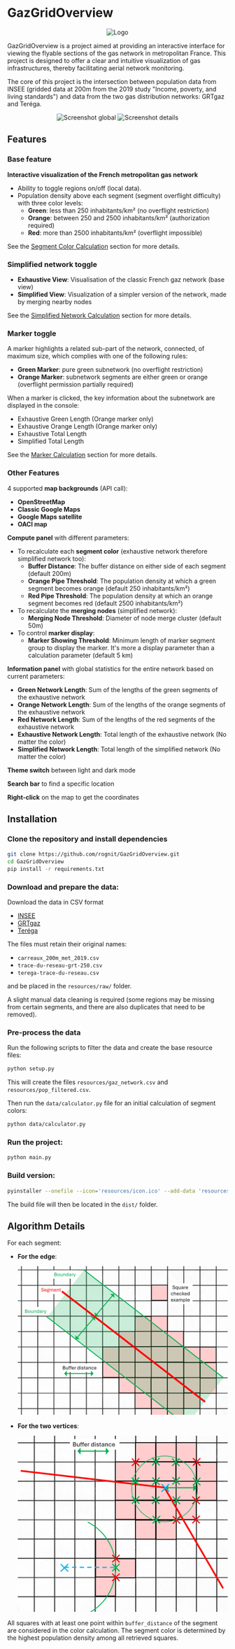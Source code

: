 # GazGridOverview
<p style="text-align: center;">
    <img src="resources/icon.ico" alt="Logo" />
</p>

GazGridOverview is a project aimed at providing an interactive interface for viewing the flyable sections of the gas network in metropolitan France. This project is designed to offer a clear and intuitive visualization of gas infrastructures, thereby facilitating aerial network monitoring.

The core of this project is the intersection between population data from INSEE (gridded data at 200m from the 2019 study "Income, poverty, and living standards") and data from the two gas distribution networks: GRTgaz and Teréga.

<div style="text-align: center;">
    <img src="doc/images/Screenshot global.png" alt="Screenshot global" />
    <img src="doc/images/Screenshot details.png" alt="Screenshot details" />
</div>


## Features

### Base feature

**Interactive visualization of the French metropolitan gas network**
- Ability to toggle regions on/off (local data).
- Population density above each segment (segment overflight difficulty) with three color levels:
  - **Green**: less than 250 inhabitants/km² (no overflight restriction)
  - **Orange**: between 250 and 2500 inhabitants/km² (authorization required)
  - **Red**: more than 2500 inhabitants/km² (overflight impossible)

See the [Segment Color Calculation](doc/segment_color_calculation.md#algorithm-details) section for more details.

### Simplified network toggle

- **Exhaustive View**: Visualisation of the classic French gaz network (base view)
- **Simplified View**: Visualization of a simpler version of the network, made by merging nearby nodes

See the [Simplified Network Calculation](doc/segment_color_calculation.md#algorithm-details) section for more details.

### Marker toggle

A marker highlights a related sub-part of the network, connected, of maximum size, which complies with one of the following rules:
- **Green Marker**: pure green subnetwork (no overflight restriction)
- **Orange Marker**: subnetwork segments are either green or orange (overflight permission partially required)

When a marker is clicked, the key information about the subnetwork are displayed in the console:
- Exhaustive Green Length (Orange marker only)
- Exhaustive Orange Length (Orange marker only)
- Exhaustive Total Length
- Simplified Total Length

See the [Marker Calculation](doc/segment_color_calculation.md#algorithm-details) section for more details.

### Other Features

4 supported **map backgrounds** (API call):
- **OpenStreetMap**
- **Classic Google Maps**
- **Google Maps satellite**
- **OACI map**

**Compute panel** with different parameters:
- To recalculate each **segment color** (exhaustive network therefore simplified network too):
    - **Buffer Distance**: The buffer distance on either side of each segment (default 200m)
    - **Orange Pipe Threshold**: The population density at which a green segment becomes orange (default 250 inhabitants/km²)
    - **Red Pipe Threshold**: The population density at which an orange segment becomes red (default 2500 inhabitants/km²)
- To recalculate the **merging nodes** (simplified network):
    - **Merging Node Threshold**: Diameter of node merge cluster (default 50m)
- To control **marker display**:
    - **Marker Showing Threshold**: Minimum length of marker segment group to display the marker. It's more a display parameter than a calculation parameter (default 5 km)

**Information panel** with global statistics for the entire network based on current parameters:
- **Green Network Length**: Sum of the lengths of the green segments of the exhaustive network
- **Orange Network Length**: Sum of the lengths of the orange segments of the exhaustive network
- **Red Network Length**: Sum of the lengths of the red segments of the exhaustive network
- **Exhaustive Network Length**: Total length of the exhaustive network (No matter the color)
- **Simplified Network Length**: Total length of the simplified network (No matter the color)

**Theme switch** between light and dark mode

**Search bar** to find a specific location

**Right-click** on the map to get the coordinates


## Installation

### Clone the repository and install dependencies

```bash
git clone https://github.com/rognit/GazGridOverview.git
cd GazGridOverview
pip install -r requirements.txt
```

### Download and prepare the data:
Download the data in CSV format

- [INSEE](https://www.insee.fr/fr/statistiques/7655475?sommaire=7655515)
- [GRTgaz](https://www.data.gouv.fr/fr/datasets/trace-simplifie-du-reseau-grtgaz-precis-a-environ-250-m/)
- [Teréga](https://www.data.gouv.fr/fr/datasets/trace-simplifie-du-reseau-terega-precis-a-environ-250-m/)

The files must retain their original names:
- `carreaux_200m_met_2019.csv`
- `trace-du-reseau-grt-250.csv`
- `terega-trace-du-reseau.csv`

and be placed in the `resources/raw/` folder.

A slight manual data cleaning is required (some regions may be missing from certain segments, and there are also duplicates that need to be removed).

### Pre-process the data
Run the following scripts to filter the data and create the base resource files:

```bash
python setup.py
```

This will create the files `resources/gaz_network.csv` and `resources/pop_filtered.csv`.

Then run the `data/calculator.py` file for an initial calculation of segment colors:

```bash
python data/calculator.py
```

### Run the project:

```bash
python main.py
```

### Build version:

```bash
pyinstaller --onefile --icon='resources/icon.ico' --add-data 'resources/icon.ico:resources' --add-data 'resources/base_gaz_network.csv:resources' --add-data 'resources/base_population.csv:resources' --add-data 'resources/simplified_computed_gaz_network.csv:resources' --add-data 'resources/exhaustive_computed_gaz_network.csv:resources' --add-data 'resources/information.csv:resources' --add-data 'resources/green_markers.csv:resources' --add-data 'resources/orange_markers.csv:resources' --name GazGridOverview main.py
```

The build file will then be located in the `dist/` folder.

## Algorithm Details

For each segment:
- **For the edge**:

  <div style="text-align: center;">
    <img src="doc/images/edge.png" alt="edge" />
  </div>

- **For the two vertices**:

  <div style="text-align: center;">
    <img src="doc/images/vertex.png" alt="vertex" />
  </div>

All squares with at least one point within `buffer_distance` of the segment are considered in the color calculation. The segment color is determined by the highest population density among all retrieved squares.
